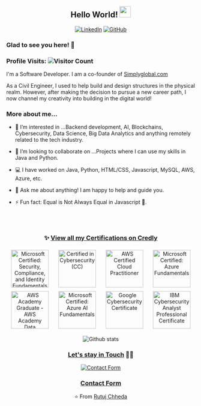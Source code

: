 <div align="center">
    

## Hello World! <img src="https://assets-global.website-files.com/621c8d7ad9e04933c4e51ffb/63621d1fc0f8477e37bc31ec_ezgif.com-gif-maker%20(5)%20(1).gif" width="30px">


<link rel="stylesheet" href="https://cdnjs.cloudflare.com/ajax/libs/font-awesome/5.15.3/css/all.min.css">

[![LinkedIn](https://img.shields.io/badge/LinkedIn--_.svg?style=social&logo=linkedin)](https://www.linkedin.com/in/rutuj-chheda)
[![GitHub](https://img.shields.io/badge/GitHub--_.svg?style=social&logo=github)](https://github.com/RutujChheda)
</div>

### Glad to see you here! 🤩 
### Profile Visits: ![Visitor Count](https://profile-counter.glitch.me/RutujChheda/count.svg)

I'm a Software Developer.
I am a co-founder of [Simplyglobal.com]("https://simplyglobal.com/home/")

As a Civil Engineer, I used to help build and design structures in the physical realm. However, after making the decision to pursue a new career path, I now channel my creativity into building in the digital world!

### More about me...
- 👀 I’m interested in ...Backend development, AI, Blockchains, Cybersecurity, Data Science,  Big Data Analytics and anything remotely related to the tech industry.

- 💞️ I’m looking to collaborate on ...Projects where I can use my skills in Java and Python.

- 💻 I have worked on Java, Python, HTML/CSS, Javascript, MySQL, AWS, Azure,
etc.

- 💬 Ask me about anything! I am happy to help and guide you.

- ⚡ Fun fact: Equal is Not Always Equal in Javascript 🤣.

</div>

<br>
<br>

<div align="center">

### ✨ [View all my Certifications on Credly](https://www.credly.com/users/rutuj-chheda/badges)


<p style="display: flex; justify-content: space-around; flex-wrap: wrap; align:center;">
    <img src="https://images.credly.com/size/220x220/images/fc1352af-87fa-4947-ba54-398a0e63322e/security-compliance-and-identity-fundamentals-600x600.png" alt="Microsoft Certified: Security, Compliance, and Identity Fundamentals" width="100" style="transition: transform .2s; margin: 5px;">
    <img src="https://images.credly.com/size/220x220/images/2030e43f-8003-4d4b-9630-847add403c87/image.png" alt="Certified in Cybersecurity (CC)" width="100" style="transition: transform .2s; margin: 5px;">
    <img src="https://images.credly.com/size/220x220/images/00634f82-b07f-4bbd-a6bb-53de397fc3a6/image.png" alt="AWS Certified Cloud Practitioner" width="100" style="transition: transform .2s; margin: 5px;">
    <img src="https://images.credly.com/size/220x220/images/be8fcaeb-c769-4858-b567-ffaaa73ce8cf/image.png" alt="Microsoft Certified: Azure Fundamentals" width="100" style="transition: transform .2s; margin: 5px;">
    <img src="https://images.credly.com/size/220x220/images/4f514a93-8f7a-424c-aeca-2e8f79612bc5/image.png" alt="AWS Academy Graduate - AWS Academy Data Engineering" width="100" style="transition: transform .2s; margin: 5px;">
    <img src="https://images.credly.com/size/220x220/images/4136ced8-75d5-4afb-8677-40b6236e2672/azure-ai-fundamentals-600x600.png" alt="Microsoft Certified: Azure AI Fundamentals" width="100" style="transition: transform .2s; margin: 5px;">
    <img src="https://images.credly.com/size/220x220/images/0bf0f2da-a699-4c82-82e2-56dcf1f2e1c7/image.png" alt="Google Cybersecurity Certificate" width="100" style="transition: transform .2s; margin: 5px;">
    <img src="https://images.credly.com/size/220x220/images/a850079a-75bb-41e1-adae-dedfabcf597c/Professional_Certificate_-_IBM_Cybersecurity_Analyst.png" alt="IBM Cybersecurity Analyst Professional Certificate" width="100" style="transition: transform .2s; margin: 5px;">
</p>




![Github stats](https://github-readme-stats.vercel.app/api?username=RutujChheda&show_icons=true&hide_border=true)

### [Let's stay in Touch](mailto:rutujchheda@gmail.com?Subject=Hello%20Rutuj) 👨‍💻

[![Contact Form](https://y.yarn.co/23d7fe6c-bdc5-4b06-bdfc-b0bb5f7045d3_text.gif)](https://forms.gle/Jqgz2iN4qnEEds288)

### [Contact Form](https://forms.gle/Jqgz2iN4qnEEds288)

⭐️ From [Rutuj Chheda](https://github.com/RutujChheda)

</div>

